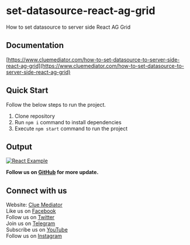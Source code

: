 # set-datasource-react-ag-grid

How to set datasource to server side React AG Grid

## Documentation

[https://www.cluemediator.com/how-to-set-datasource-to-server-side-react-ag-grid](https://www.cluemediator.com/how-to-set-datasource-to-server-side-react-ag-grid)

## Quick Start

Follow the below steps to run the project.

1. Clone repository
2. Run `npm i` command to install dependencies
3. Execute `npm start` command to run the project

## Output

[![React Example](https://www.cluemediator.com/wp-content/uploads/2022/08/how-to-set-datasource-to-server-side-react-ag-grid-clue-mediator.gif)](https://www.cluemediator.com/how-to-set-datasource-to-server-side-react-ag-grid)

**Follow us on [GitHub](https://github.com/cluemediator) for more update.**

## Connect with us

Website: [Clue Mediator](https://www.cluemediator.com)  
Like us on [Facebook](https://www.facebook.com/thecluemediator)  
Follow us on [Twitter](https://twitter.com/cluemediator)  
Join us on [Telegram](https://t.me/cluemediator)  
Subscribe us on [YouTube](https://www.youtube.com/ClueMediator)  
Follow us on [Instagram](https://www.instagram.com/clue_mediator)